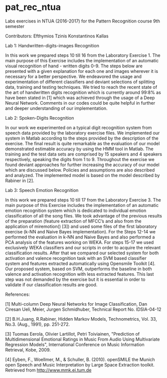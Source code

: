 # pat_rec_ntua
Labs exercises in NTUA (2016-2017) for the Pattern Recognition course 9th semester  

Contributors: 
Efthymios Tzinis 
Konstantinos Kallas

Lab 1: Handwritten-digits-images Recognition

In this work we prepared steps 10 till 16 from the Laboratory Exercise 1. The main purpose of this Exercise includes the implementation of an automatic visual recognition of hand - written digits 0-9. The steps below are presented with
a given explanation for each one and images wherever it is necessary for a better perspective. We endeavored the usage and experimentation of different classifiers and deviant selections of splitting data, training and testing techniques.
We tried to reach the recent state of the art of handwritten digits recognition which is currently around 99:8% as have been stated in [1] which was achieved
through the usage of a Deep Neural Network. Comments in our codes could be quite helpful in further and deeper understanding of our implementation. 

Lab 2: Spoken-Digits Recognition 

In our work we experimented on a typical digit recognition system from speech data provided by the laboratory exercise files. We implemented our system in
Matlab according to the steps provided by the description of the exercise. The final result is quite remarkable as the evaluation of our model demonstrated
estimable accuracy by using the HMM tool in Matlab. The training and the test data sets are comprised by 15 speakers and 4 speakers respectively, speaking
the digits from 1 to 9. Throughout the exercise we found deviant approaches for further increasing the accuracy of our model which are discussed below. Policies
and assumptions are also described and analyzed. The implemented model is based on the model described by Rabiner in [2].

Lab 3: Speech Emotion Recognition

In this work we prepared steps 10 till 17 from the Laboratory Exercise 3. The
main purpose of this Exercise includes the implementation of an automatic emotion recognition system which is dedicated to individual emotion classification of
all the song files. We took advantage of the previous results of the preparation
(feature extraction of MFCC’s and also from the application of miremotion()
[3]) and used some files of the first laboratory exercise (k-NN and Naive Bayes
implementation). For the Steps 12-14 we performed the evaluation in k-NN
and Naive Bayes and also performed a PCA analysis of the features working on
WEKA. For steps 15-17 we used exclusively WEKA classifiers and our scripts in
order to acquire the relevant classification results. After that we compared our
selected system for both activation and valence recognition task with an SVM
based classifier system and features extracted automatically using Opensmile
Toolkit [4]. Our proposed system, based on SVM, outperforms the baseline in
both valence and activation recognition with less extracted features. This last
step was not demanded by the exercise but it is essential in order to validate if
our classification results are good.

References: 

[1] Multi-column Deep Neural Networks for Image Classification, Dan Ciresan Ueli, Meier, Jurgen Schmidhuber, Technical Report No. IDSIA-04-12 

[2] B.H.Juang, R.Rabiner, Hidden Markov Models, Technometrics, Vol. 33, No.3. (Aug., 1991), pp. 251-272.

[3] Tuomas Eerola, Olivier Lartillot, Petri Toiviainen, "Prediction of Multidimensional Emotional Ratings in Music From Audio Using Multivariate Regression Models", International Conference on Music Information Retrieval,
Kobe, 2009.

[4] Eyben, F., Woellmer, M., & Schuller, B. (2010). openSMILE the Munich
open Speech and Music Interpretation by Large Space Extraction toolkit.
Retrieved from http://www.mmk.ei.tum.de
